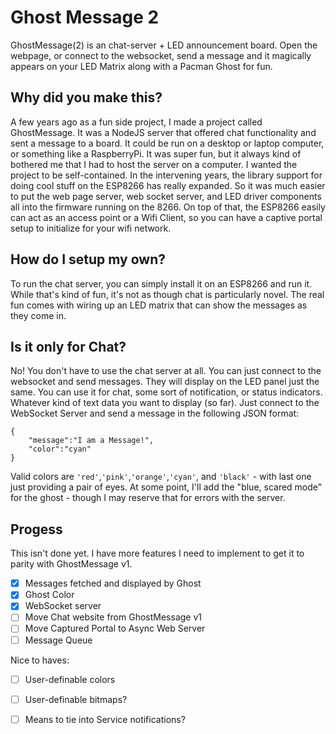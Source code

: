 # Ghost Message 2

GhostMessage(2) is an chat-server + LED announcement board. Open the webpage, or connect to the websocket, send a message and it magically appears on your LED Matrix along with a Pacman Ghost for fun. 

## Why did you make this?
A few years ago as a fun side project, I made a project called GhostMessage. It was a NodeJS server that offered chat functionality and sent a message to a board. It could be run on a desktop or laptop computer, or something like a RaspberryPi. It was super fun, but it always kind of bothered me that I had to host the server on a computer. I wanted the project to be self-contained. In the intervening years, the library support for doing cool stuff on the ESP8266 has really expanded. So it was much easier to put the web page server, web socket server, and LED driver components all into the firmware running on the 8266. On top of that, the ESP8266 easily can act as an access point or a Wifi Client, so you can have a captive portal setup to initialize for your wifi network.

## How do I setup my own?
To run the chat server, you can simply install it on an ESP8266 and run it. While that's kind of fun, it's not as though chat is particularly novel. The real fun comes with wiring up an LED matrix that can show the messages as they come in. 

## Is it only for Chat?
No! You don't have to use the chat server at all. You can just connect to the websocket and send messages. They will display on the LED panel just the same. You can use it for chat, some sort of notification, or status indicators. Whatever kind of text data you want to display (so far). Just connect to the WebSocket Server and send a message in the following JSON format:
```
{
    "message":"I am a Message!",
    "color":"cyan" 
}
```
Valid colors are `'red'`,`'pink'`,`'orange'`,`'cyan'`, and `'black'` - with last one just providing a pair of eyes. At some point, I'll add the "blue, scared mode" for the ghost - though I may reserve that for errors with the server.


## Progess
This isn't done yet. I have more features I need to implement to get it to parity with GhostMessage v1. 
 - [x] Messages fetched and displayed by Ghost
 - [x] Ghost Color
 - [x] WebSocket server
 - [ ] Move Chat website from GhostMessage v1
 - [ ] Move Captured Portal to Async Web Server
 - [ ] Message Queue

 Nice to haves: 
 - [ ] User-definable colors
 - [ ] User-definable bitmaps?
 - [ ] Means to tie into Service notifications?


